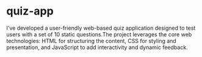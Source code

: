 # quiz-app
I've developed a user-friendly web-based quiz application designed to test users with a set of 10 static questions.The project leverages the core web technologies: HTML for structuring the content, CSS for styling and presentation, and JavaScript to add interactivity and dynamic feedback.
